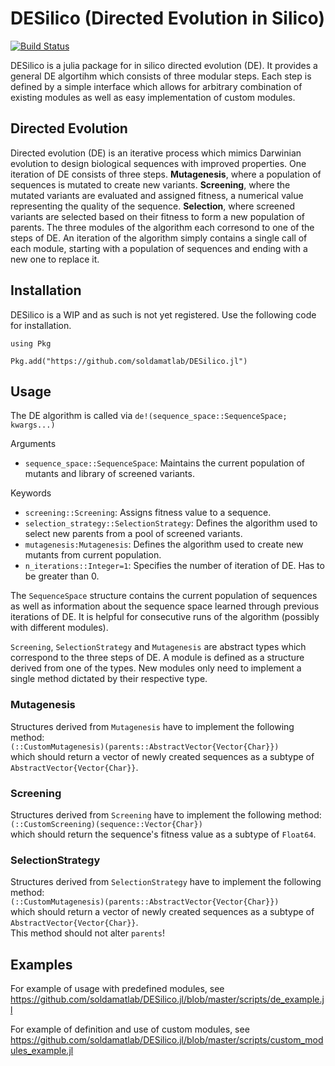 # DESilico (Directed Evolution in Silico)

[![Build Status](https://github.com/soldamatlab/DESilico.jl/actions/workflows/CI.yml/badge.svg?branch=master)](https://github.com/soldamatlab/DESilico.jl/actions/workflows/CI.yml?query=branch%3Amaster)

DESilico is a julia package for in silico directed evolution (DE). It provides a general DE algortihm which consists of three modular steps. Each step is defined by a simple interface which allows for arbitrary combination of existing modules as well as easy implementation of custom modules.

## Directed Evolution
Directed evolution (DE) is an iterative process which mimics Darwinian evolution to design biological sequences with improved properties. One iteration of DE consists of three steps. **Mutagenesis**, where a population of sequences is mutated to create new variants. **Screening**, where the mutated variants are evaluated and assigned fitness, a numerical value representing the quality of the sequence. **Selection**, where screened variants are selected based on their fitness to form a new population of parents. The three modules of the algorithm each corresond to one of the steps of DE. An iteration of the algorithm simply contains a single call of each module, starting with a population of sequences and ending with a new one to replace it.

## Installation
DESilico is a WIP and as such is not yet registered. Use the following code for installation.
```
using Pkg

Pkg.add("https://github.com/soldamatlab/DESilico.jl")
```

## Usage
The DE algorithm is called via `de!(sequence_space::SequenceSpace; kwargs...)`

Arguments
- `sequence_space::SequenceSpace`: Maintains the current population of mutants and library of screened variants.

Keywords
- `screening::Screening`: Assigns fitness value to a sequence.
- `selection_strategy::SelectionStrategy`: Defines the algorithm used to select new parents from a pool of screened variants.
- `mutagenesis:Mutagenesis`: Defines the algorithm used to create new mutants from current population.
- `n_iterations::Integer=1`: Specifies the number of iteration of DE. Has to be greater than 0.

The `SequenceSpace` structure contains the current population of sequences as well as information about the sequence space learned through previous iterations of DE. It is helpful for consecutive runs of the algorithm (possibly with different modules).

`Screening`, `SelectionStrategy` and `Mutagenesis` are abstract types which correspond to the three steps of DE. A module is defined as a structure derived from one of the types. New modules only need to implement a single method dictated by their respective type.

### Mutagenesis
Structures derived from `Mutagenesis` have to implement the following method:  
`(::CustomMutagenesis)(parents::AbstractVector{Vector{Char}})`  
which should return a vector of newly created sequences as a subtype of `AbstractVector{Vector{Char}}`.

### Screening
Structures derived from `Screening` have to implement the following method:  
`(::CustomScreening)(sequence::Vector{Char})`  
which should return the sequence's fitness value as a subtype of `Float64`.

### SelectionStrategy
Structures derived from `SelectionStrategy` have to implement the following method:  
`(::CustomMutagenesis)(parents::AbstractVector{Vector{Char}})`  
which should return a vector of newly created sequences as a subtype of `AbstractVector{Vector{Char}}`.  
This method should not alter `parents`!

## Examples
For example of usage with predefined modules, see  
https://github.com/soldamatlab/DESilico.jl/blob/master/scripts/de_example.jl

For example of definition and use of custom modules, see  
https://github.com/soldamatlab/DESilico.jl/blob/master/scripts/custom_modules_example.jl


